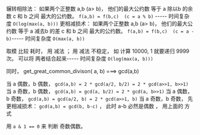 
辗转相除法：  如果两个正整数 a,b (a> b)， 他们的最大公约数 等于  a 除以b 的余数 c  和  b 之间 最大的公约数。   `f(a,b) = f(b,c)  (c = a % b)` ----- 时间复杂度 `O(log(max(a, b)))`
更相减损术：  如果两个正整数 a,b (a> b)， 他们的最大公约数 等于  a 减去b 的差 c  和  b 之间 最大的公约数。   `f(a,b) = f(b,c)  (c = a - b)`----- 时间复杂度 `O(max(a, b))`

取模 比较 耗时，  用 减法 ；
用 减法 不稳定， 如 计算 10000, 1 就要递归 9999 次。
可以将 两者结合起来----- 时间复杂度 `O(log(max(a, b)))`

同时，  get_great_common_divison( a, b) ===>  gcd(a,b)

当 a 偶数，b 偶数， `gcd(a,b) = 2 * gcd(a/2, b/2) = 2 * gcd(a>>1, b>>1) `
当 a 奇数，b 偶数， `gcd(a,b) = gcd(a, b/2) = 2 * gcd(a, b>>1)` 
当 a 偶数，b 奇数， `gcd(a,b) = gcd(a/2, b) = 2 * gcd(a>>1, b)` 
当 a 奇数，b 奇数， 先 更相减损术： `gcd(a,b) = gcd(b, b-c)` ， 此时 a-b 必然是偶数 ， 用上面的 方式

用  `a & 1 == 0`  来 判断 奇数偶数。
